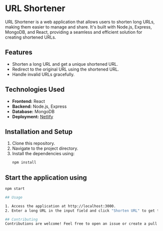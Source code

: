 # URL Shortener

URL Shortener is a web application that allows users to shorten long URLs, making them easier to manage and share. It's built with Node.js, Express, MongoDB, and React, providing a seamless and efficient solution for creating shortened URLs.

## Features

- Shorten a long URL and get a unique shortened URL.
- Redirect to the original URL using the shortened URL.
- Handle invalid URLs gracefully.

## Technologies Used

- **Frontend:** React
- **Backend:** Node.js, Express
- **Database:** MongoDB
- **Deployment:** [Netlify](https://www.netlify.com/)

## Installation and Setup

1. Clone this repository.
2. Navigate to the project directory.
3. Install the dependencies using:
   ```bash
   npm install
   
## Start the application using
   ```bash
   npm start

## Usage

1. Access the application at http://localhost:3000.
2. Enter a long URL in the input field and click "Shorten URL" to get the shortened URL.

## Contributing
Contributions are welcome! Feel free to open an issue or create a pull request.
